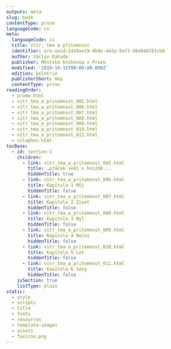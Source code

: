 ```yaml
---
outputs: meta
slug: book
contentType: prose
languageCode: cs
meta:
  languageCode: cs
  title: Vítr, tma a přítomnost
  identifier: urn:uuid:2449ae19-9b8e-442a-9af2-464040781cb8
  author: Václav Kahuda
  publisher: Městská knihovna v Praze
  modified: '2019-10-15T00:00:00.000Z'
  edition: beletrie
  publisherShort: mkp
  contentType: prose
readingOrder:
  - promo.html
  - vitr_tma_a_pritomnost_005.html
  - vitr_tma_a_pritomnost_006.html
  - vitr_tma_a_pritomnost_007.html
  - vitr_tma_a_pritomnost_008.html
  - vitr_tma_a_pritomnost_009.html
  - vitr_tma_a_pritomnost_010.html
  - vitr_tma_a_pritomnost_011.html
  - colophon.html
tocBase:
  - id: section-1
    children:
      - link: vitr_tma_a_pritomnost_005.html
        title: …ptáček sedí v hnízdě...
        hiddenTitle: true
      - link: vitr_tma_a_pritomnost_006.html
        title: Kapitola 1 Můj
        hiddenTitle: false
      - link: vitr_tma_a_pritomnost_007.html
        title: Kapitola 2 Život
        hiddenTitle: false
      - link: vitr_tma_a_pritomnost_008.html
        title: Kapitola 3 Byl
        hiddenTitle: false
      - link: vitr_tma_a_pritomnost_009.html
        title: Kapitola 4 Noční
        hiddenTitle: false
      - link: vitr_tma_a_pritomnost_010.html
        title: Kapitola 5 Let
        hiddenTitle: false
      - link: vitr_tma_a_pritomnost_011.html
        title: Kapitola 6 Sovy
        hiddenTitle: false
    isSection: true
    listType: plain
static:
  - style
  - scripts
  - title
  - fonts
  - resources
  - template-images
  - assets
  - favicon.png
---
```

